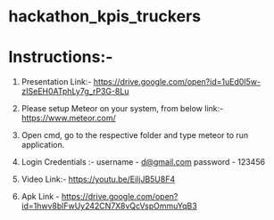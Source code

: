 # hackathon_kpis_truckers


# Instructions:-

1. Presentation Link:-
   https://drive.google.com/open?id=1uEd0I5w-zISeEH0ATphLy7g_rP3G-8Lu

2. Please setup Meteor on your system, from below link:-
	 https://www.meteor.com/
	
3. Open cmd, go to the respective folder and type meteor to run application.

4. Login Credentials :-
   username - d@gmail.com
   password - 123456
  
5. Video Link:-
   https://youtu.be/EiljJB5U8F4
   
6. Apk Link - https://drive.google.com/open?id=1hwv8blFwUy242CN7X8vQcVspOmmuYqB3
